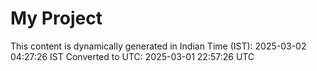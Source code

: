 # My Project

This content is dynamically generated in Indian Time (IST): 2025-03-02 04:27:26 IST
Converted to UTC: 2025-03-01 22:57:26 UTC

